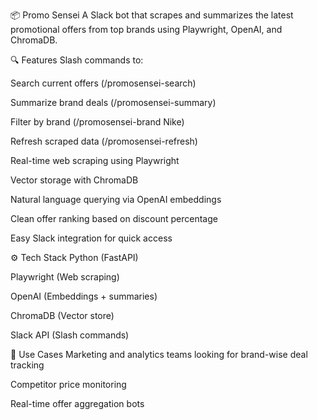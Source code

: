 📦 Promo Sensei
A Slack bot that scrapes and summarizes the latest promotional offers from top brands using Playwright, OpenAI, and ChromaDB.

🔍 Features
Slash commands to:

Search current offers (/promosensei-search)

Summarize brand deals (/promosensei-summary)

Filter by brand (/promosensei-brand Nike)

Refresh scraped data (/promosensei-refresh)

Real-time web scraping using Playwright

Vector storage with ChromaDB

Natural language querying via OpenAI embeddings

Clean offer ranking based on discount percentage

Easy Slack integration for quick access

⚙️ Tech Stack
Python (FastAPI)

Playwright (Web scraping)

OpenAI (Embeddings + summaries)

ChromaDB (Vector store)

Slack API (Slash commands)

🚀 Use Cases
Marketing and analytics teams looking for brand-wise deal tracking

Competitor price monitoring

Real-time offer aggregation bots
